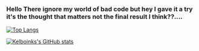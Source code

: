 ### Hello There ignore my world of bad code but hey I gave it a try it's the thought that matters not the final result I think??....

[![Top Langs](https://github-readme-stats.vercel.app/api/top-langs/?username=Kelblock05&show_icons=true&theme=tokyonight)](https://github.com/anuraghazra/github-readme-stats)

[![Kelboinks's GitHub stats](https://github-readme-stats.vercel.app/api?username=Kelblock05&show_icons=true&theme=tokyonight)](https://github.com/anuraghazra/github-readme-stats)

<!--
**Kelblock05/Kelblock05** is a ✨ _special_ ✨ repository because its `README.md` (this file) appears on your GitHub profile.

Here are some ideas to get you started:

- 🔭 I’m currently working on ...
- 🌱 I’m currently learning ...
- 👯 I’m looking to collaborate on ...
- 🤔 I’m looking for help with ...
- 💬 Ask me about ...
- 📫 How to reach me: ...
- 😄 Pronouns: ...
- ⚡ Fun fact: ...
-->
